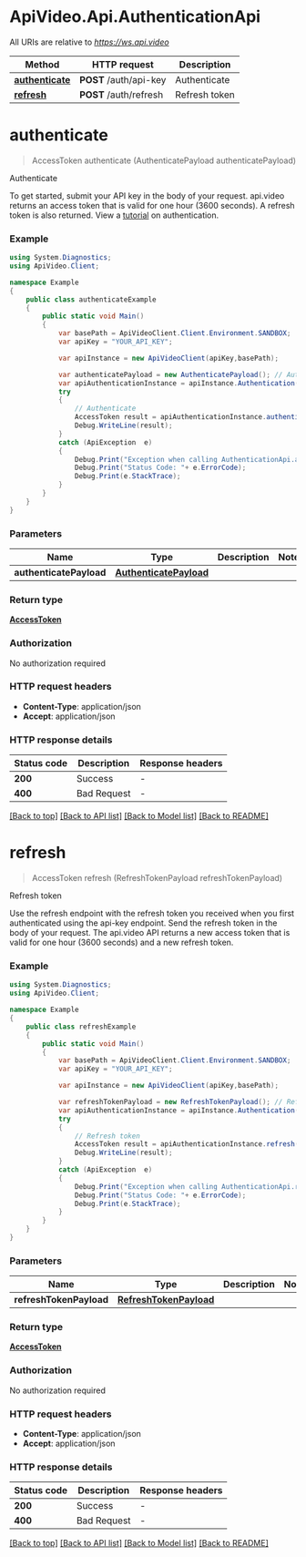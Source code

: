 # ApiVideo.Api.AuthenticationApi

All URIs are relative to *https://ws.api.video*

Method | HTTP request | Description
------------- | ------------- | -------------
[**authenticate**](AuthenticationApi.md#postauthapikey) | **POST** /auth/api-key | Authenticate
[**refresh**](AuthenticationApi.md#postauthrefresh) | **POST** /auth/refresh | Refresh token


<a name="postauthapikey"></a>
# **authenticate**
> AccessToken authenticate (AuthenticatePayload authenticatePayload)

Authenticate

To get started, submit your API key in the body of your request. api.video returns an access token that is valid for one hour (3600 seconds). A refresh token is also returned. View a [tutorial](https://api.video/blog/tutorials/authentication-tutorial) on authentication.

### Example
```csharp
using System.Diagnostics;
using ApiVideo.Client;

namespace Example
{
    public class authenticateExample
    {
        public static void Main()
        {
            var basePath = ApiVideoClient.Client.Environment.SANDBOX;
            var apiKey = "YOUR_API_KEY";

            var apiInstance = new ApiVideoClient(apiKey,basePath);

            var authenticatePayload = new AuthenticatePayload(); // AuthenticatePayload | 
            var apiAuthenticationInstance = apiInstance.Authentication();
            try
            {
                // Authenticate
                AccessToken result = apiAuthenticationInstance.authenticate(authenticatePayload);
                Debug.WriteLine(result);
            }
            catch (ApiException  e)
            {
                Debug.Print("Exception when calling AuthenticationApi.authenticate: " + e.Message );
                Debug.Print("Status Code: "+ e.ErrorCode);
                Debug.Print(e.StackTrace);
            }
        }
    }
}
```

### Parameters

Name | Type | Description  | Notes
------------- | ------------- | ------------- | -------------
 **authenticatePayload** | [**AuthenticatePayload**](AuthenticatePayload.md)|  | 

### Return type

[**AccessToken**](AccessToken.md)

### Authorization

No authorization required

### HTTP request headers

 - **Content-Type**: application/json
 - **Accept**: application/json


### HTTP response details
| Status code | Description | Response headers |
|-------------|-------------|------------------|
| **200** | Success |  -  |
| **400** | Bad Request |  -  |

[[Back to top]](#) [[Back to API list]](../README.md#documentation-for-api-endpoints) [[Back to Model list]](../README.md#documentation-for-models) [[Back to README]](../README.md)

<a name="postauthrefresh"></a>
# **refresh**
> AccessToken refresh (RefreshTokenPayload refreshTokenPayload)

Refresh token

Use the refresh endpoint with the refresh token you received when you first authenticated using the api-key endpoint. Send the refresh token in the body of your request. The api.video API returns a new access token that is valid for one hour (3600 seconds) and a new refresh token.  

### Example
```csharp
using System.Diagnostics;
using ApiVideo.Client;

namespace Example
{
    public class refreshExample
    {
        public static void Main()
        {
            var basePath = ApiVideoClient.Client.Environment.SANDBOX;
            var apiKey = "YOUR_API_KEY";

            var apiInstance = new ApiVideoClient(apiKey,basePath);

            var refreshTokenPayload = new RefreshTokenPayload(); // RefreshTokenPayload | 
            var apiAuthenticationInstance = apiInstance.Authentication();
            try
            {
                // Refresh token
                AccessToken result = apiAuthenticationInstance.refresh(refreshTokenPayload);
                Debug.WriteLine(result);
            }
            catch (ApiException  e)
            {
                Debug.Print("Exception when calling AuthenticationApi.refresh: " + e.Message );
                Debug.Print("Status Code: "+ e.ErrorCode);
                Debug.Print(e.StackTrace);
            }
        }
    }
}
```

### Parameters

Name | Type | Description  | Notes
------------- | ------------- | ------------- | -------------
 **refreshTokenPayload** | [**RefreshTokenPayload**](RefreshTokenPayload.md)|  | 

### Return type

[**AccessToken**](AccessToken.md)

### Authorization

No authorization required

### HTTP request headers

 - **Content-Type**: application/json
 - **Accept**: application/json


### HTTP response details
| Status code | Description | Response headers |
|-------------|-------------|------------------|
| **200** | Success |  -  |
| **400** | Bad Request |  -  |

[[Back to top]](#) [[Back to API list]](../README.md#documentation-for-api-endpoints) [[Back to Model list]](../README.md#documentation-for-models) [[Back to README]](../README.md)


